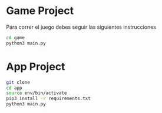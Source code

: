 # Game Project

Para correr el juego debes seguir las siguientes instrucciones
```sh
cd game
python3 main.py
```


# App Project
```sh
git clone
cd app
source env/bin/activate
pip3 install -r requirements.txt
python3 main.py
```
